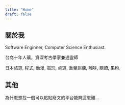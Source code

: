 ```yaml
---
title: "Home"
draft: false
---
```


## 關於我

Software Enginner, Computer Science Enthusiast.

台商十年人礦，資深考古學家兼通靈師

日本旅遊, 程式, 動漫, 電玩, 桌遊, 重量訓練, 咖啡, 閱讀, 果粉.

## 其他

為什麼想找一個可以貼貼廢文的平台能夠這麼難...